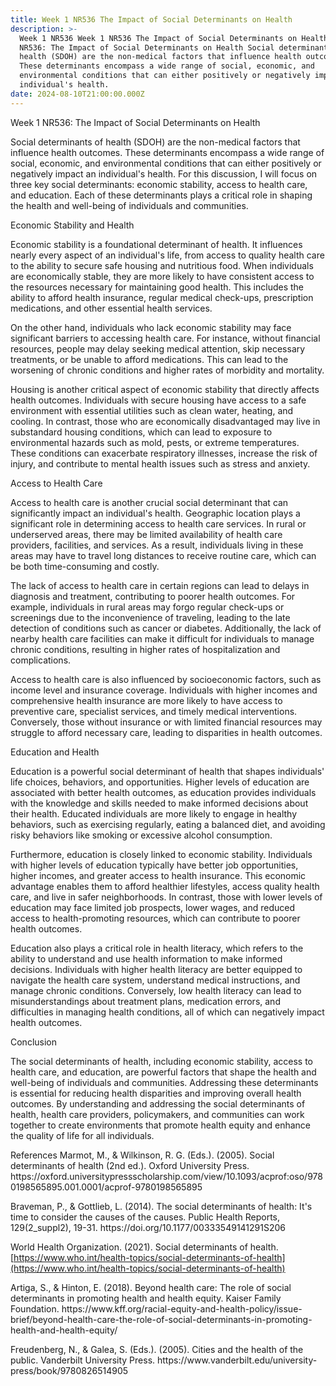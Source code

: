 ```yaml
---
title: Week 1 NR536 The Impact of Social Determinants on Health
description: >-
  Week 1 NR536 Week 1 NR536 The Impact of Social Determinants on Health Week 1
  NR536: The Impact of Social Determinants on Health Social determinants of
  health (SDOH) are the non-medical factors that influence health outcomes.
  These determinants encompass a wide range of social, economic, and
  environmental conditions that can either positively or negatively impact an
  individual's health.
date: 2024-08-10T21:00:00.000Z
---
```


Week 1 NR536: The Impact of Social Determinants on Health

Social determinants of health (SDOH) are the non-medical factors that influence health outcomes. These determinants encompass a wide range of social, economic, and environmental conditions that can either positively or negatively impact an individual's health. For this discussion, I will focus on three key social determinants: economic stability, access to health care, and education. Each of these determinants plays a critical role in shaping the health and well-being of individuals and communities.

Economic Stability and Health

Economic stability is a foundational determinant of health. It influences nearly every aspect of an individual's life, from access to quality health care to the ability to secure safe housing and nutritious food. When individuals are economically stable, they are more likely to have consistent access to the resources necessary for maintaining good health. This includes the ability to afford health insurance, regular medical check-ups, prescription medications, and other essential health services.

On the other hand, individuals who lack economic stability may face significant barriers to accessing health care. For instance, without financial resources, people may delay seeking medical attention, skip necessary treatments, or be unable to afford medications. This can lead to the worsening of chronic conditions and higher rates of morbidity and mortality.

Housing is another critical aspect of economic stability that directly affects health outcomes. Individuals with secure housing have access to a safe environment with essential utilities such as clean water, heating, and cooling. In contrast, those who are economically disadvantaged may live in substandard housing conditions, which can lead to exposure to environmental hazards such as mold, pests, or extreme temperatures. These conditions can exacerbate respiratory illnesses, increase the risk of injury, and contribute to mental health issues such as stress and anxiety.

Access to Health Care

Access to health care is another crucial social determinant that can significantly impact an individual's health. Geographic location plays a significant role in determining access to health care services. In rural or underserved areas, there may be limited availability of health care providers, facilities, and services. As a result, individuals living in these areas may have to travel long distances to receive routine care, which can be both time-consuming and costly.

The lack of access to health care in certain regions can lead to delays in diagnosis and treatment, contributing to poorer health outcomes. For example, individuals in rural areas may forgo regular check-ups or screenings due to the inconvenience of traveling, leading to the late detection of conditions such as cancer or diabetes. Additionally, the lack of nearby health care facilities can make it difficult for individuals to manage chronic conditions, resulting in higher rates of hospitalization and complications.

Access to health care is also influenced by socioeconomic factors, such as income level and insurance coverage. Individuals with higher incomes and comprehensive health insurance are more likely to have access to preventive care, specialist services, and timely medical interventions. Conversely, those without insurance or with limited financial resources may struggle to afford necessary care, leading to disparities in health outcomes.

Education and Health

Education is a powerful social determinant of health that shapes individuals' life choices, behaviors, and opportunities. Higher levels of education are associated with better health outcomes, as education provides individuals with the knowledge and skills needed to make informed decisions about their health. Educated individuals are more likely to engage in healthy behaviors, such as exercising regularly, eating a balanced diet, and avoiding risky behaviors like smoking or excessive alcohol consumption.

Furthermore, education is closely linked to economic stability. Individuals with higher levels of education typically have better job opportunities, higher incomes, and greater access to health insurance. This economic advantage enables them to afford healthier lifestyles, access quality health care, and live in safer neighborhoods. In contrast, those with lower levels of education may face limited job prospects, lower wages, and reduced access to health-promoting resources, which can contribute to poorer health outcomes.

Education also plays a critical role in health literacy, which refers to the ability to understand and use health information to make informed decisions. Individuals with higher health literacy are better equipped to navigate the health care system, understand medical instructions, and manage chronic conditions. Conversely, low health literacy can lead to misunderstandings about treatment plans, medication errors, and difficulties in managing health conditions, all of which can negatively impact health outcomes.

Conclusion

The social determinants of health, including economic stability, access to health care, and education, are powerful factors that shape the health and well-being of individuals and communities. Addressing these determinants is essential for reducing health disparities and improving overall health outcomes. By understanding and addressing the social determinants of health, health care providers, policymakers, and communities can work together to create environments that promote health equity and enhance the quality of life for all individuals.

References
Marmot, M., & Wilkinson, R. G. (Eds.). (2005). Social determinants of health (2nd ed.). Oxford University Press.
https\://oxford.universitypressscholarship.com/view/10.1093/acprof:oso/9780198565895.001.0001/acprof-9780198565895

Braveman, P., & Gottlieb, L. (2014). The social determinants of health: It's time to consider the causes of the causes. Public Health Reports, 129(2\_suppl2), 19-31.
https\://doi.org/10.1177/00333549141291S206

World Health Organization. (2021). Social determinants of health.
[https://www.who.int/health-topics/social-determinants-of-health](https://www.who.int/health-topics/social-determinants-of-health)

Artiga, S., & Hinton, E. (2018). Beyond health care: The role of social determinants in promoting health and health equity. Kaiser Family Foundation.
https\://www\.kff.org/racial-equity-and-health-policy/issue-brief/beyond-health-care-the-role-of-social-determinants-in-promoting-health-and-health-equity/

Freudenberg, N., & Galea, S. (Eds.). (2005). Cities and the health of the public. Vanderbilt University Press.
https\://www\.vanderbilt.edu/university-press/book/9780826514905
